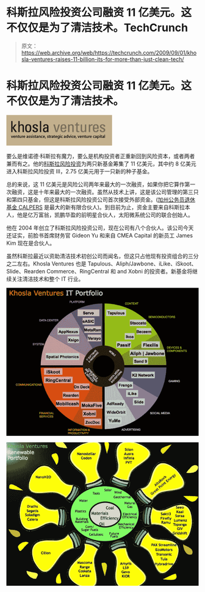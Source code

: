 # 科斯拉风险投资公司融资 11 亿美元。这不仅仅是为了清洁技术。TechCrunch

> 原文：<https://web.archive.org/web/https://techcrunch.com/2009/09/01/khosla-ventures-raises-11-billion-its-for-more-than-just-clean-tech/>

# 科斯拉风险投资公司融资 11 亿美元。这不仅仅是为了清洁技术。

![](img/87575d825794a5d6db7ed75e0d575ff1.png)

要么是维诺德·科斯拉有魔力，要么是机构投资者正重新回到风险资本，或者两者兼而有之。他的[科斯拉风险投资](https://web.archive.org/web/20230107202035/http://www.khoslaventures.com/)为两只新基金筹集了 11 亿美元，其中约 8 亿美元进入科斯拉风险投资 III，2.75 亿美元用于一只新的种子基金。

总的来说，这 11 亿美元是风险公司两年来最大的一次融资，如果你把它算作第一次融资，这是十年来最大的一次融资。虽然从技术上讲，这是该公司管理的第三只和第四只基金，但这是科斯拉风险投资公司首次接受外部资金。([加州公务员退休基金 CALPERS](https://web.archive.org/web/20230107202035/http://www.calpers.ca.gov/) 是最大的新有限合伙人)。到目前为止，资金主要来自科斯拉本人，他是亿万富翁，凯鹏华盈的前明星合伙人，太阳微系统公司的联合创始人。

他在 2004 年创立了科斯拉风险投资公司，现在公司有八个合伙人。该公司今天还证实，前脸书首席财务官 Gideon Yu 和来自 CMEA Capital 的新员工 James Kim 现在是合伙人。

虽然科斯拉最近以资助清洁技术初创公司而闻名，但这只占他现有投资组合的三分之二左右。Khosla Ventures 也是 Tapulous、Aliph/Jawbone、iLike、iSkoot、Slide、Rearden Commerce、RingCentral 和 and Xobni 的投资者。新基金将继续关注清洁技术和整个 IT 行业。

![](img/d56a901658b3bd3ff6b9c6c4f9cc6e5d.png)

![](img/7c027c80eb0f7cfcc1d0f5008c4d74c2.png)